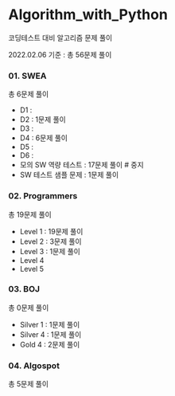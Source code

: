 # Algorithm_with_Python

코딩테스트 대비 알고리즘 문제 풀이

2022.02.06 기준 :  총 56문제 풀이



### 01. SWEA

총 6문제 풀이

- D1 :
- D2 : 1문제 풀이
- D3 :
- D4 : 6문제 풀이 
- D5 :
- D6 :
- 모의 SW 역량 테스트 : 17문제 풀이    # 중지
- SW 테스트 샘플 문제 : 1문제 풀이



### 02. Programmers

총 19문제 풀이

- Level 1  :  19문제 풀이    
- Level 2  :  3문제 풀이    
- Level 3  :  1문제 풀이
- Level 4
- Level 5



### 03. BOJ

총 0문제 풀이

- Silver 1 : 1문제 풀이
- Silver 4 : 1문제 풀이
- Gold 4 : 2문제 풀이



### 04. Algospot

총 5문제 풀이
